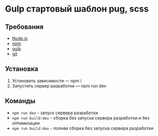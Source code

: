 # Gulp стартовый шаблон pug, scss

## Требования

- [Node.js](https://nodejs.org/en/)
- [npm](https://www.npmjs.com/)
- [gulp](https://gulpjs.com/)
- [git](https://git-scm.com/)

## Установка

1. Установить зависимости — npm i
2. Запустить сервер разработки — npm run dev

## Команды

- `npm run dev` - запуск сервера разработки
- `npm run build:dev` - сборка без запуска сервера разработки и без оптимизации
- `npm run build:dev` - полная сборка без запуска сервера разработки

